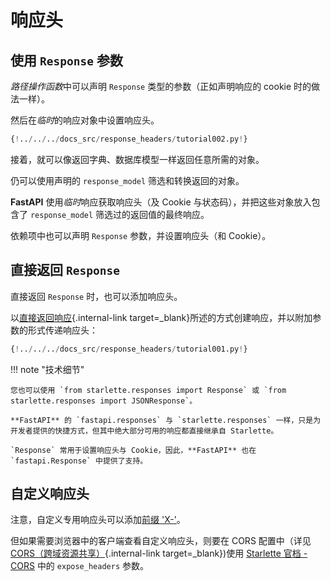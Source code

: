 # 响应头

## 使用 `Response` 参数

*路径操作函数*中可以声明 `Response` 类型的参数（正如声明响应的 cookie 时的做法一样）。

然后在*临时*的响应对象中设置响应头。

```Python hl_lines="1  7-8"
{!../../../docs_src/response_headers/tutorial002.py!}
```

接着，就可以像返回字典、数据库模型一样返回任意所需的对象。

仍可以使用声明的 `response_model` 筛选和转换返回的对象。

**FastAPI** 使用*临时*响应获取响应头（及 Cookie 与状态码），并把这些对象放入包含了 `response_model` 筛选过的返回值的最终响应。

依赖项中也可以声明 `Response` 参数，并设置响应头（和 Cookie）。

## 直接返回 `Response`

直接返回 `Response` 时，也可以添加响应头。

以[直接返回响应](response-directly.md){.internal-link target=_blank}所述的方式创建响应，并以附加参数的形式传递响应头：

```Python hl_lines="10-12"
{!../../../docs_src/response_headers/tutorial001.py!}
```

!!! note "技术细节"

    您也可以使用 `from starlette.responses import Response` 或 `from starlette.responses import JSONResponse`。
    
    **FastAPI** 的 `fastapi.responses` 与 `starlette.responses` 一样，只是为开发者提供的快捷方式，但其中绝大部分可用的响应都直接继承自 Starlette。
    
    `Response` 常用于设置响应头与 Cookie，因此，**FastAPI** 也在 `fastapi.Response` 中提供了支持。

## 自定义响应头

注意，自定义专用响应头可以添加<a href="https://developer.mozilla.org/en-US/docs/Web/HTTP/Headers" class="external-link" target="_blank">前缀 'X-'</a>。

但如果需要浏览器中的客户端查看自定义响应头，则要在 CORS 配置中（详见 [CORS（跨域资源共享）](../tutorial/cors.md){.internal-link target=_blank})使用 <a href="https://www.starlette.io/middleware/#corsmiddleware" class="external-link" target="_blank">Starlette 官档 - CORS</a> 中的 `expose_headers` 参数。

